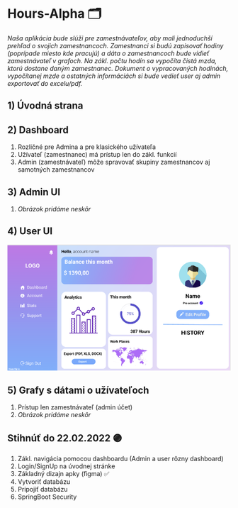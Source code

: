 # Hours-Alpha 🗂

*Naša aplikácia bude slúži pre zamestnávateľov, aby mali jednoduchší prehľad o svojich zamestnancoch. Zamestnanci si budú zapisovať hodiny (poprípade miesto kde pracujú) a dáta o zamestnancoch bude vidieť zamestnávateľ v grafoch. Na zákl. počtu hodín sa vypočíta čistá mzda, ktorú dostane daným zamestnanec. Dokument o vypracovaných hodinách, vypočítanej mzde a ostatných informáciách si bude vedieť user aj admin exportovať do excelu/pdf.*

## 1) Úvodná strana

## 2) Dashboard 
  1. Rozličné pre Admina a pre klasického užívateľa
  2. Užívateľ (zamestnanec) má prístup len do zákl. funkcií
  3. Admin (zamestnávateľ) môže spravovať skupiny zamestnancov aj samotných zamestnancov

## 3) Admin UI
  1. *Obrázok pridáme neskôr*
  
## 4) User UI
  ![](Pictures/Figma.png)

## 5) Grafy s dátami o užívateľoch
  1. Prístup len zamestnávateľ (admin účet)
  2. *Obrázok pridáme neskôr*

## Stihnúť do 22.02.2022 🟣
  1. Zákl. navigácia pomocou dashboardu (Admin a user rôzny dashboard)
  2. Login/SignUp na úvodnej stránke
  3. Základný dizajn apky (figma) ✅
  4. Vytvoriť databázu
  5. Pripojiť databázu
  6. SpringBoot Security
